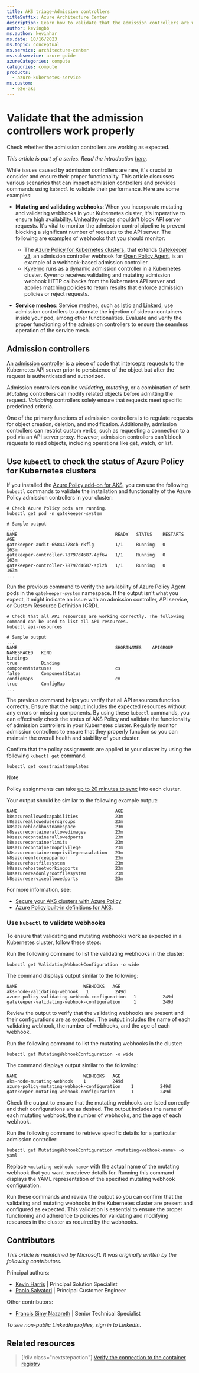 ```yaml
---
title: AKS triage—Admission controllers
titleSuffix: Azure Architecture Center
description: Learn how to validate that the admission controllers are working as expected, as part of a triage step for Azure Kubernetes Service (AKS) clusters.
author: kevingbb
ms.author: kevinhar
ms.date: 10/16/2023
ms.topic: conceptual
ms.service: architecture-center
ms.subservice: azure-guide
azureCategories: compute
categories: compute
products:
  - azure-kubernetes-service
ms.custom:
  - e2e-aks
---
```


# Validate that the admission controllers work properly

Check whether the admission controllers are working as expected.

_This article is part of a series. Read the introduction [here](aks-triage-practices.md)._

While issues caused by admission controllers are rare, it's crucial to consider and ensure their proper functionality. This article discusses various scenarios that can impact admission controllers and provides commands using `kubectl` to validate their performance. Here are some examples:

- **Mutating and validating webhooks**: When you incorporate mutating and validating webhooks in your Kubernetes cluster, it's imperative to ensure high availability. Unhealthy nodes shouldn't block API server requests. It's vital to monitor the admission control pipeline to prevent blocking a significant number of requests to the API server. The following are examples of webhooks that you should monitor:  

  - The [Azure Policy for Kubernetes clusters](/azure/governance/policy/concepts/policy-for-kubernetes), that extends [Gatekeeper v3](https://open-policy-agent.github.io/gatekeeper), an admission controller webhook for [Open Policy Agent](https://www.openpolicyagent.org), is an example of a webhook-based admission controller.
  - [Kyverno](https://kyverno.io) runs as a dynamic admission controller in a Kubernetes cluster. Kyverno receives validating and mutating admission webhook HTTP callbacks from the Kubernetes API server and applies matching policies to return results that enforce admission policies or reject requests.
- **Service meshes**: Service meshes, such as [Istio](https://istio.io/) and [Linkerd](https://linkerd.io/), use admission controllers to automate the injection of sidecar containers inside your pod, among other functionalities. Evaluate and verify the proper functioning of the admission controllers to ensure the seamless operation of the service mesh.

## Admission controllers

An [admission controller](https://kubernetes.io/docs/reference/access-authn-authz/admission-controllers) is a piece of code that intercepts requests to the Kubernetes API server prior to persistence of the object but after the request is authenticated and authorized.

Admission controllers can be *validating*, *mutating*, or a combination of both. *Mutating* controllers can modify related objects before admitting the request. *Validating* controllers solely ensure that requests meet specific predefined criteria.

One of the primary functions of admission controllers is to regulate requests for object creation, deletion, and modification. Additionally, admission controllers can restrict custom verbs, such as requesting a connection to a pod via an API server proxy. However, admission controllers can't block requests to read objects, including operations like get, watch, or list.

## Use `kubectl` to check the status of Azure Policy for Kubernetes clusters

If you installed the [Azure Policy add-on for AKS](/azure/governance/policy/concepts/policy-for-kubernetes), you can use the following `kubectl` commands to validate the installation and functionality of the Azure Policy admission controllers in your cluster:

```console
# Check Azure Policy pods are running.
kubectl get pod -n gatekeeper-system

# Sample output
...
NAME                                     READY   STATUS    RESTARTS   AGE
gatekeeper-audit-65844778cb-rkflg        1/1     Running   0          163m
gatekeeper-controller-78797d4687-4pf6w   1/1     Running   0          163m
gatekeeper-controller-78797d4687-splzh   1/1     Running   0          163m
...
```

Run the previous command to verify the availability of Azure Policy Agent pods in the `gatekeeper-system` namespace. If the output isn't what you expect, it might indicate an issue with an admission controller, API service, or Custom Resource Definition (CRD).

```console
# Check that all API resources are working correctly. The following command can be used to list all API resources.
kubectl api-resources

# Sample output
...
NAME                                     SHORTNAMES    APIGROUP                       NAMESPACED   KIND
bindings                                                                              true         Binding
componentstatuses                        cs                                           false        ComponentStatus
configmaps                               cm                                           true         ConfigMap
...
```

The previous command helps you verify that all API resources function correctly. Ensure that the output includes the expected resources without any errors or missing components. By using these `kubectl` commands, you can effectively check the status of AKS Policy and validate the functionality of admission controllers in your Kubernetes cluster. Regularly monitor admission controllers to ensure that they properly function so you can maintain the overall health and stability of your cluster.

Confirm that the policy assignments are applied to your cluster by using the following `kubectl get` command.

```console
kubectl get constrainttemplates
```

> [!NOTE]
> Policy assignments can take [up to 20 minutes to sync](/azure/governance/policy/concepts/policy-for-kubernetes#assign-a-policy-definition) into each cluster.

Your output should be similar to the following example output:

```output
NAME                                     AGE
k8sazureallowedcapabilities              23m
k8sazureallowedusersgroups               23m
k8sazureblockhostnamespace               23m
k8sazurecontainerallowedimages           23m
k8sazurecontainerallowedports            23m
k8sazurecontainerlimits                  23m
k8sazurecontainernoprivilege             23m
k8sazurecontainernoprivilegeescalation   23m
k8sazureenforceapparmor                  23m
k8sazurehostfilesystem                   23m
k8sazurehostnetworkingports              23m
k8sazurereadonlyrootfilesystem           23m
k8sazureserviceallowedports              23m
```

For more information, see:

- [Secure your AKS clusters with Azure Policy](/azure/aks/use-azure-policy)
- [Azure Policy built-in definitions for AKS](/azure/aks/policy-reference).

### Use `kubectl` to validate webhooks

To ensure that validating and mutating webhooks work as expected in a Kubernetes cluster, follow these steps:

Run the following command to list the validating webhooks in the cluster:

```console
kubectl get ValidatingWebhookConfiguration -o wide
```

  The command displays output similar to the following:

```output
NAME                         WEBHOOKS   AGE
aks-node-validating-webhook   1          249d
azure-policy-validating-webhook-configuration   1          249d
gatekeeper-validating-webhook-configuration     1          249d
```

Review the output to verify that the validating webhooks are present and their configurations are as expected. The output includes the name of each validating webhook, the number of webhooks, and the age of each webhook.

Run the following command to list the mutating webhooks in the cluster:

```console
kubectl get MutatingWebhookConfiguration -o wide
```

The command displays output similar to the following:

```output
NAME                         WEBHOOKS   AGE
aks-node-mutating-webhook    1          249d
azure-policy-mutating-webhook-configuration    1          249d
gatekeeper-mutating-webhook-configuration      1          249d
```

Check the output to ensure that the mutating webhooks are listed correctly and their configurations are as desired. The output includes the name of each mutating webhook, the number of webhooks, and the age of each webhook.

Run the following command to retrieve specific details for a particular admission controller:

```console
kubectl get MutatingWebhookConfiguration <mutating-webhook-name> -o yaml
```

Replace `<mutating-webhook-name>` with the actual name of the mutating webhook that you want to retrieve details for. Running this command displays the YAML representation of the specified mutating webhook configuration.

Run these commands and review the output so you can confirm that the validating and mutating webhooks in the Kubernetes cluster are present and configured as expected. This validation is essential to ensure the proper functioning and adherence to policies for validating and modifying resources in the cluster as required by the webhooks.

## Contributors

*This article is maintained by Microsoft. It was originally written by the following contributors.*

Principal authors:

- [Kevin Harris](https://www.linkedin.com/in/kevbhar) | Principal Solution Specialist
- [Paolo Salvatori](https://www.linkedin.com/in/paolo-salvatori) | Principal Customer Engineer

Other contributors:

- [Francis Simy Nazareth](https://www.linkedin.com/in/francis-simy-nazereth-971440a) | Senior Technical Specialist

*To see non-public LinkedIn profiles, sign in to LinkedIn.*

## Related resources

> [!div class="nextstepaction"]
> [Verify the connection to the container registry](aks-triage-container-registry.md)
